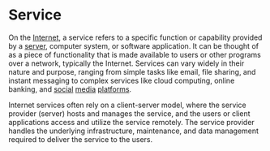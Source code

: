 # Service

On the [Internet](/docs/glossary/internet), a service refers to a specific function or capability provided by a [server](/docs/glossary/server), computer system, or software application. It can be thought of as a piece of functionality that is made available to users or other programs over a network, typically the Internet. Services can vary widely in their nature and purpose, ranging from simple tasks like email, file sharing, and instant messaging to complex services like cloud computing, online banking, and [social](/docs/glossary/social) [media](/docs/glossary/media) [platforms](/docs/glossary/platform).

Internet services often rely on a client-server model, where the service provider (server) hosts and manages the service, and the users or client applications access and utilize the service remotely. The service provider handles the underlying infrastructure, maintenance, and data management required to deliver the service to the users.